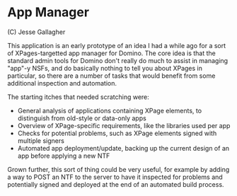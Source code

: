 App Manager
===========
(C) Jesse Gallagher

This application is an early prototype of an idea I had a while ago for a sort of XPages-targetted app manager for Domino. The core idea is that the standard admin tools for Domino don't really do much to assist in managing "app"-y NSFs, and do basically nothing to tell you about XPages in particular, so there are a number of tasks that would benefit from some additional inspection and automation.

The starting itches that needed scratching were:

* General analysis of applications containing XPage elements, to distinguish from old-style or data-only apps
* Overview of XPage-specific requirements, like the libraries used per app
* Checks for potential problems, such as XPage elements signed with multiple signers
* Automated app deployment/update, backing up the current design of an app before applying a new NTF

Grown further, this sort of thing could be very useful, for example by adding a way to POST an NTF to the server to have it inspected for problems and potentially signed and deployed at the end of an automated build process.